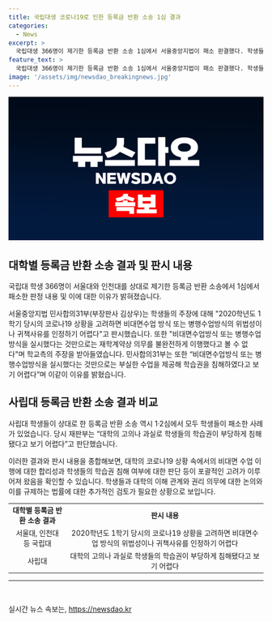 ```yaml
---
title: 국립대생 코로나19로 인한 등록금 반환 소송 1심 결과
categories:
  - News
excerpt: >
  국립대생 366명이 제기한 등록금 반환 소송 1심에서 서울중앙지법이 패소 판결했다. 학생들은 코로나19로 비대면 수업을 받아 학습권이 침해됐다며 학교와 국가를 고소했으나 재판부는 비대면 수업만으로는 학습권 침해를 인정하기 어렵다고 판시했다. 이에 대한 비판도 나오고 있으며, 사립대 학생들의 등록금 반환 소송 역시 학생들이 패소했다는 판결이 나와 논란이 되고 있다.
feature_text: >
  국립대생 366명이 제기한 등록금 반환 소송 1심에서 서울중앙지법이 패소 판결했다. 학생들은 코로나19로 비대면 수업을 받아 학습권이 침해됐다며 학교와 국가를 고소했으나 재판부는 비대면 수업만으로는 학습권 침해를 인정하기 어렵다고 판시했다. 이에 대한 비판도 나오고 있으며, 사립대 학생들의 등록금 반환 소송 역시 학생들이 패소했다는 판결이 나와 논란이 되고 있다.
image: '/assets/img/newsdao_breakingnews.jpg'
---
```


<p><img src="/assets/img/newsdao_breakingnews.jpg" alt="pcversion 속보" /></p>

<h2 data-ke-size="size26">대학별 등록금 반환 소송 결과 및 판시 내용</h2>

<p>국립대 학생 366명이 서울대와 인천대를 상대로 제기한 등록금 반환 소송에서 1심에서 패소한 판정 내용 및 이에 대한 이유가 밝혀졌습니다.</p>

<p data-ke-size="size16">서울중앙지법 민사합의31부(부장판사 김상우)는 학생들의 주장에 대해 "2020학년도 1학기 당시의 코로나19 상황을 고려하면 비대면수업 방식 또는 병행수업방식의 위법성이나 귀책사유를 인정하기 어렵다"고 판시했습니다. 또한 "비대면수업방식 또는 병행수업방식을 실시했다는 것만으로는 재학계약상 의무를 불완전하게 이행했다고 볼 수 없다"며 학교측의 주장을 받아들였습니다. 민사합의31부는 또한 “비대면수업방식 또는 병행수업방식을 실시했다는 것만으로는 부실한 수업을 제공해 학습권을 침해하였다고 보기 어렵다”며 이같이 이유를 밝혔습니다.</p>

<h2 data-ke-size="size26">사립대 등록금 반환 소송 결과 비교</h2>

<p>사립대 학생들이 상대로 한 등록금 반환 소송 역시 1·2심에서 모두 학생들이 패소한 사례가 있었습니다. 당시 재판부는 “대학의 고의나 과실로 학생들의 학습권이 부당하게 침해됐다고 보기 어렵다”고 판단했습니다.</p>

<p data-ke-size="size16">이러한 결과와 판시 내용을 종합해보면, 대학의 코로나19 상황 속에서의 비대면 수업 이행에 대한 합리성과 학생들의 학습권 침해 여부에 대한 판단 등이 포괄적인 고려가 이루어져 왔음을 확인할 수 있습니다. 학생들과 대학의 이해 관계와 권리 의무에 대한 논의와 이를 규제하는 법률에 대한 추가적인 검토가 필요한 상황으로 보입니다.</p>

<table>
    <tr>
        <td style="text-align: center; height: 17px;"><b>대학별 등록금 반환 소송 결과</b></td>
        <td style="text-align: center; height: 17px;"><b>판시 내용</b></td>
    </tr>
    <tr>
        <td style="text-align: center; height: 17px;">서울대, 인천대 등 국립대</td>
        <td style="text-align: center; height: 17px;">2020학년도 1학기 당시의 코로나19 상황을 고려하면 비대면수업 방식의 위법성이나 귀책사유를 인정하기 어렵다</td>
    </tr>
    <tr>
        <td style="text-align: center; height: 17px;">사립대</td>
        <td style="text-align: center; height: 17px;">대학의 고의나 과실로 학생들의 학습권이 부당하게 침해됐다고 보기 어렵다</td>
    </tr>
</table>

<hr>

<p data-ke-size="size16">&nbsp;</p>
실시간 뉴스 속보는, <a href="https://newsdao.kr" rel="dofollow">https://newsdao.kr</a>


